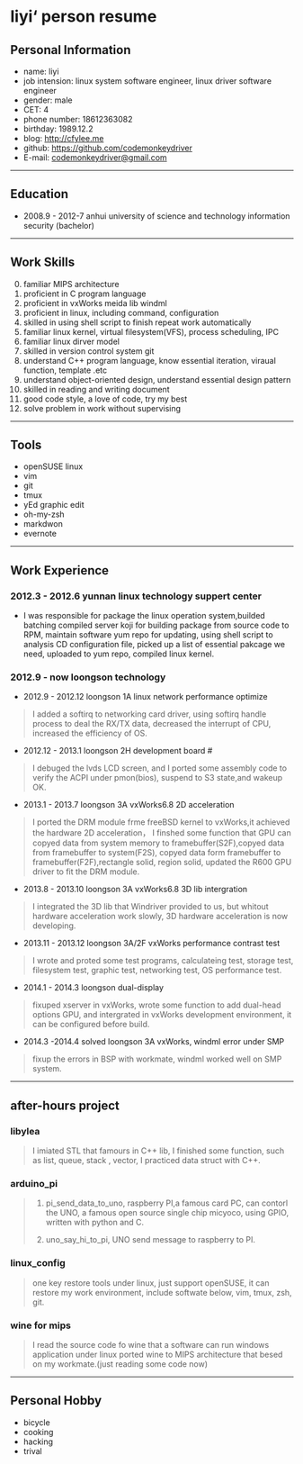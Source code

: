 # liyi‘ person resume #

## Personal Information ##

* name:             liyi
* job intension:    linux system software engineer, linux driver software engineer
* gender:           male
* CET:              4
* phone number:     18612363082
* birthday:         1989.12.2
* blog:             http://cfylee.me
* github:           https://github.com/codemonkeydriver
* E-mail:           codemonkeydriver@gmail.com
-------------------

## Education ##

* 2008.9 - 2012-7 anhui university of science and technology information security (bachelor)
-------------------

## Work Skills ##

0.  familiar MIPS architecture
1.  proficient in C program language
2.  proficient in vxWorks meida lib windml
3.  proficient in linux, including command, configuration
4.  skilled in using shell script to finish repeat work automatically
5.  familiar linux kernel, virtual filesystem(VFS), process scheduling, IPC
6.  familiar linux dirver model
7.  skilled in version control system git
8.  understand C++ program language, know essential iteration, viraual function, template .etc
9.  understand object-oriented design, understand essential design pattern
10. skilled in reading and writing document
11. good code style, a love of code, try my best
12. solve problem in work without supervising
-------------------

## Tools ##

* openSUSE linux
* vim
* git
* tmux
* yEd graphic edit
* oh-my-zsh
* markdwon
* evernote
-------------------


## Work Experience ##

### 2012.3 - 2012.6 yunnan linux technology suppert center ###

* I was responsible for package the linux operation system,builded batching compiled
  server koji for building package from source code to RPM, maintain software yum repo
  for updating, using shell script to analysis CD configuration file, picked up a list
  of essential pakcage we need, uploaded to yum repo, compiled linux kernel.

### 2012.9 - now loongson technology ###

* 2012.9 - 2012.12 loongson 1A linux network performance optimize

> I added a softirq to networking card driver, using softirq handle process to deal
> the RX/TX data, decreased the interrupt of CPU, increased the efficiency of OS.

* 2012.12 - 2013.1 loongson 2H development board #

> I debuged the lvds LCD screen, and I ported some assembly code to verify the ACPI
> under pmon(bios), suspend to S3 state,and wakeup OK.

* 2013.1 - 2013.7 loongson 3A vxWorks6.8 2D acceleration

> I ported the DRM module frme freeBSD kernel to vxWorks,it achieved the hardware 2D
> acceleration， I finshed some function that GPU can copyed data from system memory
> to framebuffer(S2F),copyed data from framebuffer to system(F2S), copyed data form
> framebuffer to framebuffer(F2F),rectangle solid, region solid, updated the R600 GPU
> driver to fit the DRM module.

* 2013.8 - 2013.10 loongson 3A vxWorks6.8 3D lib intergration

> I integrated the 3D lib that Windriver provided to us, but whitout hardware acceleration
> work slowly, 3D hardware acceleration is now developing.

* 2013.11 - 2013.12 loongson 3A/2F vxWorks performance contrast test

> I wrote and proted some test programs, calculateing test, storage test, filesystem
> test, graphic test, networking test, OS performance test.

* 2014.1 - 2014.3 loongson dual-display

> fixuped xserver in vxWorks, wrote some function to add dual-head options GPU, and
> intergrated in vxWorks development environment, it can be configured before build.

* 2014.3 -2014.4 solved loongson 3A vxWorks, windml error under SMP

> fixup the errors in BSP with workmate, windml worked well on SMP system.
-------------------


## after-hours project ##

### libylea ###

>I imiated STL that famours in C++ lib, I finished some function, such as list, queue,
>stack , vector, I practiced data struct with C++.

### arduino_pi ###

>1. pi_send_data_to_uno, raspberry PI,a famous card PC, can contorl the UNO, a famous
>  open source single chip micyoco, using GPIO, written with python and C.
>
>2. uno_say_hi_to_pi, UNO send message to raspberry to PI.

### linux_config ###

>one key restore tools under linux, just support openSUSE, it can restore my work
>environment, include softwate below, vim, tmux, zsh, git.

### wine for mips ###

>I read the source code fo wine that a software can run windows application under linux
>ported wine to MIPS architecture that besed on my workmate.(just reading some code now)
-------------------

## Personal Hobby ##

* bicycle
* cooking
* hacking
* trival

